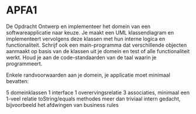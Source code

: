 # APFA1
De Opdracht
Ontwerp en implementeer het domein van een softwareapplicatie naar keuze. Je maakt een UML klassendiagram en implementeert vervolgens deze klassen met hun interne logica en functionaliteit. Schrijf ook een main-programma dat verschillende objecten aanmaakt op basis van de klassen uit je domein en test of alle functionaliteit werkt. Houd je aan de code-standaarden van de taal waarin je programmeert.

Enkele randvoorwaarden aan je domein, je applicatie moet minimaal bevatten:

5 domeinklassen
1 interface
1 overervingsrelatie
3 associaties, minimaal een 1-veel relatie
toString/equals methodes
meer dan triviaal intern gedacht, bijvoorbeeld het afdwingen van business rules
